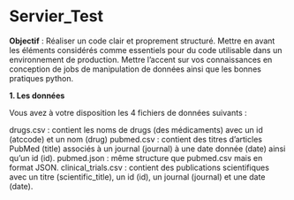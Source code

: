 # Servier_Test
**Objectif** : Réaliser un code clair et proprement structuré. Mettre en avant les éléments considérés comme essentiels pour du code utilisable dans un environnement de production. Mettre l’accent sur vos connaissances en conception de jobs de manipulation de données ainsi que les bonnes pratiques python.

**1. Les données**


Vous avez à votre disposition les 4 fichiers de données suivants :

drugs.csv : contient les noms de drugs (des médicaments) avec un id (atccode) et un nom (drug) pubmed.csv : contient des titres d’articles PubMed (title) associés à un journal (journal) à une date donnée (date) ainsi qu’un id (id).
pubmed.json : même structure que pubmed.csv mais en format JSON.
clinical_trials.csv : contient des publications scientifiques avec un titre (scientific_title), un id (id), un journal (journal) et une date (date).
